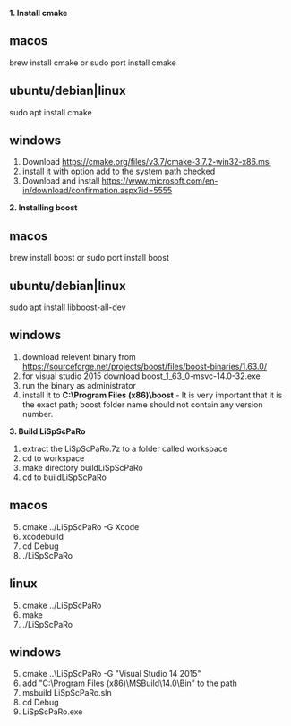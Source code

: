 **1. Install cmake**

macos
-----
brew install cmake
or
sudo port install cmake

ubuntu/debian|linux
-------------------
sudo apt install cmake

windows
-------
1. Download https://cmake.org/files/v3.7/cmake-3.7.2-win32-x86.msi
2. install it with option add to the system path checked
3. Download and install https://www.microsoft.com/en-in/download/confirmation.aspx?id=5555


**2. Installing boost**

macos
-----
brew install boost
or
sudo port install boost

ubuntu/debian|linux
-------------------
sudo apt install libboost-all-dev

windows
-------
1. download relevent binary from https://sourceforge.net/projects/boost/files/boost-binaries/1.63.0/
2. for visual studio 2015 download boost_1_63_0-msvc-14.0-32.exe
3. run the binary as administrator
4. install it to **C:\Program Files (x86)\boost** - It is very important that it is the exact path; boost folder name should not contain any version number.


**3. Build LiSpScPaRo**

1. extract the LiSpScPaRo.7z to a folder called workspace
2. cd to workspace
3. make directory buildLiSpScPaRo
4. cd to buildLiSpScPaRo

macos
-----
5. cmake ../LiSpScPaRo -G Xcode
6. xcodebuild
7. cd Debug
8. ./LiSpScPaRo

linux
-----
5. cmake ../LiSpScPaRo
6. make
8. ./LiSpScPaRo

windows
-------
5. cmake ..\LiSpScPaRo -G "Visual Studio 14 2015"
6. add "C:\Program Files (x86)\MSBuild\14.0\Bin" to the path
7. msbuild LiSpScPaRo.sln
8. cd Debug
9. LiSpScPaRo.exe
